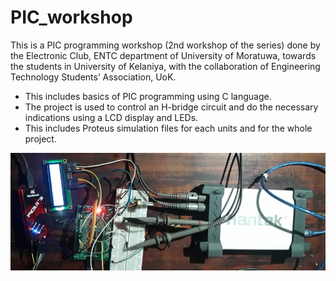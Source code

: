 # PIC_workshop
This is a PIC programming workshop (2nd workshop of the series) done by the Electronic Club, ENTC department of University of Moratuwa, towards the students in University of Kelaniya, with the collaboration of Engineering Technology Students’ Association, UoK.
* This includes basics of PIC programming using C language.
* The project is used to control an H-bridge circuit and do the necessary indications using a LCD display and LEDs.
* This includes Proteus simulation files for each units and for the whole project.

![Implementation](https://github.com/tharinduSamare/PIC_workshop/blob/main/implementation.jpg)
